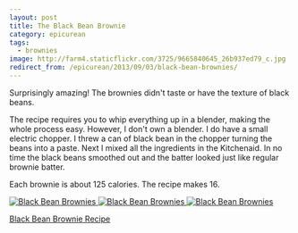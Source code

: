 ```yaml
---
layout: post
title: The Black Bean Brownie
category: epicurean
tags:
  - brownies
image: http://farm4.staticflickr.com/3725/9665840645_26b937ed79_c.jpg
redirect_from: /epicurean/2013/09/03/black-bean-brownies/
---
```


Surprisingly amazing! The brownies didn't taste or have the texture of black beans.

The recipe requires you to whip everything up in a blender, making the whole process easy. However, I don't own a blender. I do have a small electric chopper. I threw a can of black bean in the chopper turning the beans into a paste. Next I mixed all the ingredients in the Kitchenaid. In no time the black beans smoothed out and the batter looked just like regular brownie batter.

Each brownie is about 125 calories. The recipe makes 16.

<div class="photos">
<a href="http://www.flickr.com/photos/91218249@N05/9665840645/" title="Black Bean Brownies by katydecorah, on Flickr">
<img src="http://farm4.staticflickr.com/3725/9665840645_26b937ed79_c.jpg" class="img-half" alt="Black Bean Brownies"></a><a href="http://www.flickr.com/photos/91218249@N05/9669075276/" title="Black Bean Brownies by katydecorah, on Flickr">
<img src="http://farm8.staticflickr.com/7369/9669075276_84cdd89576_c.jpg" class="img-half" alt="Black Bean Brownies"></a><a href="http://www.flickr.com/photos/91218249@N05/9665841991/" title="Black Bean Brownies by katydecorah, on Flickr">
<img src="http://farm6.staticflickr.com/5347/9665841991_a97456ee19_c.jpg" alt="Black Bean Brownies" class="pop-out"></a>
</div>

[Black Bean Brownie Recipe](http://mmmisformommy.com/2011/05/legendary-black-bean-brownie.html)